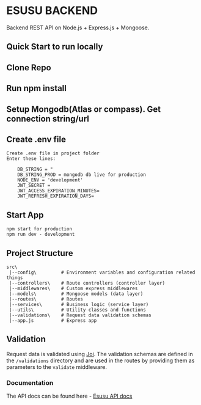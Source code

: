 # ESUSU BACKEND

Backend REST API on Node.js  + Express.js + Mongoose.

## Quick Start to run locally

## Clone Repo

## Run npm install

## Setup Mongodb(Atlas or compass). Get connection string/url

## Create .env file

    Create .env file in project folder
    Enter these lines:

        DB_STRING = "
        DB_STRING_PROD = mongodb db live for production
        NODE_ENV = 'development'
        JWT_SECRET =
        JWT_ACCESS_EXPIRATION_MINUTES=
        JWT_REFRESH_EXPIRATION_DAYS=

## Start App
    npm start for production
    npm run dev - development
## Project Structure

```
src\
 |--config\         # Environment variables and configuration related things
 |--controllers\    # Route controllers (controller layer)
 |--middlewares\    # Custom express middlewares
 |--models\         # Mongoose models (data layer)
 |--routes\         # Routes
 |--services\       # Business logic (service layer)
 |--utils\          # Utility classes and functions
 |--validations\    # Request data validation schemas
 |--app.js          # Express app
```

## Validation

Request data is validated using [Joi](https://joi.dev/).
The validation schemas are defined in the `/validations` directory and are used in the routes by providing them as parameters to the `validate` middleware.

### Documentation
The API docs can be found here - [Esusu API docs](https://documenter.getpostman.com/view/13581274/UyxnD4rb#68a0f47e-2235-407e-b4f8-312c04f9ab4b)